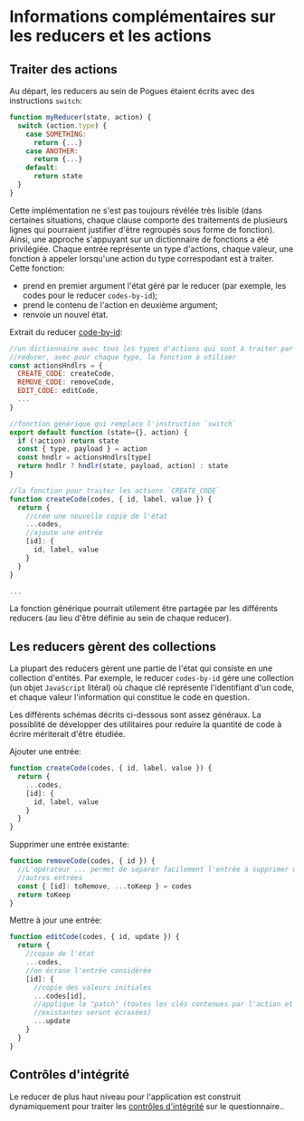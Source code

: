 # Informations complémentaires sur les reducers et les actions

## Traiter des actions

Au départ, les reducers au sein de Pogues étaient écrits avec des instructions `switch`:

```javascript
function myReducer(state, action) {
  switch (action.type) {
    case SOMETHING:
      return {...}
    case ANOTHER:
      return {...}
    default:
      return state
  }
}
```

Cette implémentation ne s'est pas toujours révélée très lisible (dans certaines situations, chaque clause comporte des traitements de plusieurs lignes qui pourraient justifier d'être regroupés sous forme de fonction). Ainsi, une approche s'appuyant sur un dictionnaire de fonctions a été privilégiée. Chaque entrée représente un type d'actions, chaque valeur, une fonction à appeler lorsqu'une action du type correspodant est à traiter. Cette fonction:
- prend en premier argument l'état géré par le reducer (par exemple, les codes pour le reducer `codes-by-id`);
- prend le contenu de l'action en deuxième argument;
- renvoie un nouvel état.

Extrait du reducer [code-by-id](https://github.com/InseeFr/Pogues/blob/master/src/js/reducers/code-by-id.js):

```javascript
//un dictionnaire avec tous les types d'actions qui sont à traiter par ce
//reducer, avec pour chaque type, la fonction à utiliser
const actionsHndlrs = {
  CREATE_CODE: createCode,
  REMOVE_CODE: removeCode,
  EDIT_CODE: editCode,
  ...
}

//fonction générique qui remplace l'instruction `switch`
export default function (state={}, action) {
  if (!action) return state
  const { type, payload } = action
  const hndlr = actionsHndlrs[type]
  return hndlr ? hndlr(state, payload, action) : state
}

//la fonction pour traiter les actions `CREATE_CODE`
function createCode(codes, { id, label, value }) {
  return {
    //crée une nouvelle copie de l'état
    ...codes,
    //ajoute une entrée
    [id]: {
      id, label, value
    }
  }
}

...
```

La fonction générique pourrait utilement être partagée par les différents reducers (au lieu d'être définie au sein de chaque reducer).

## Les reducers gèrent des collections

La plupart des reducers gèrent une partie de l'état qui consiste en une collection d'entités. Par exemple, le reducer `codes-by-id` gère une collection (un objet `JavaScript` litéral) où chaque clé représente l'identifiant d'un code, et chaque valeur l'information qui constitue le code en question.

Les différents schémas décrits ci-dessous sont assez généraux. La possiblité de développer des utilitaires pour reduire la quantité de code à écrire mériterait d'être étudiée.

Ajouter une entrée:
```javascript
function createCode(codes, { id, label, value }) {
  return {
    ...codes,
    [id]: {
      id, label, value
    }
  }
}
```

Supprimer une entrée existante:
```javascript
function removeCode(codes, { id }) {
  //L'opérateur ... permet de séparer facilement l'entrée à supprimer des
  //autres entrées
  const { [id]: toRemove, ...toKeep } = codes
  return toKeep
}
```

Mettre à jour une entrée:
```javascript
function editCode(codes, { id, update }) {
  return {
    //copie de l'état
    ...codes,
    //on écrase l'entrée considérée
    [id]: {
      //copie des valeurs initiales
      ...codes[id],
      //applique le "patch" (toutes les clés contenues par l'action et déjà
      //existantes seront écrasées)
      ...update
    }
  }
}
```

## Contrôles d'intégrité

Le reducer de plus haut niveau pour l'application est construit dynamiquement pour traiter les [contrôles d'intégrité](/implementation-details/integrity-checks.md) sur le questionnaire..